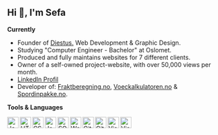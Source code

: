 ## Hi 👋, I'm Sefa


**Currently**
* Founder of <a target="_blank" href="https://diestus.com">Diestus.</a> Web Development & Graphic Design.
* Studying "Computer Engineer - Bachelor" at Oslomet.
* Produced and fully maintains websites for 7 different clients.
* Owner of a self-owned project-website, with over 50,000 views per month.
* <a href="https://www.linkedin.com/in/junus-sefa" target="_blank"> LinkedIn Profil</a>
* Developer of: <a target="_blank" href="http://www.fraktberegning.no">Fraktberegning.no</a>, <a target="_blank" 
href="http://www.voeckalkulatoren.no">Voeckalkulatoren.no</a> & <a target="_blank" href="http://www.spordinpakke.no">Spordinpakke.no</a>.<br>

**Tools & Languages**

<img align="left" alt="JavaScript" width="26px" src="https://github.com/junus-sefa/junus-sefa/blob/main/assets/js_logo.png?raw=true" />
<img align="left" alt="HTML5" width="26px" src="https://github.com/junus-sefa/junus-sefa/blob/main/assets/html_logo.png?raw=true" />
<img align="left" alt="CSS3" width="26px" src="https://github.com/junus-sefa/junus-sefa/blob/main/assets/css_logo.png?raw=true" />
<img align="left" alt="Java" width="26px" src="https://github.com/junus-sefa/junus-sefa/blob/main/assets/java_logo.png?raw=true" />
<img align="left" alt="SQL" width="26px" src="https://github.com/junus-sefa/junus-sefa/blob/main/assets/database_logo.png?raw=true" />
<img align="left" alt="Web components" width="26px" src="https://github.com/junus-sefa/junus-sefa/blob/main/assets/web_components_logo.png?raw=true" />
<img align="left" alt="Git" width="26px" src="https://github.com/junus-sefa/junus-sefa/blob/main/assets/git_logo.png?raw=true" />
<img align="left" alt="GitHub" width="26px" src="https://github.com/junus-sefa/junus-sefa/blob/main/assets/github_logo.png?raw=true" />
<img align="left" alt="Visual Studio Code" width="26px" src="https://github.com/junus-sefa/junus-sefa/blob/main/assets/vs_logo.png?raw=true" />
<img align="left" alt="Visual Studio Code" width="26px" src="https://github.com/junus-sefa/junus-sefa/blob/main/wordpress_logo.png?raw=true" />



